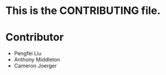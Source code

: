 # This is the CONTRIBUTING file.

# Contributor
* Pengfei Liu
* Anthony Middleton
* Cameron Joerger
